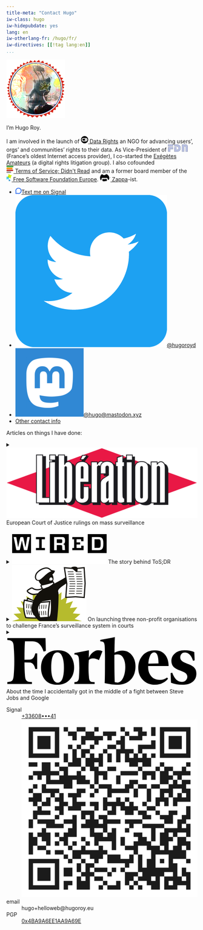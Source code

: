 ```yaml
---
title-meta: "Contact Hugo"
iw-class: hugo
iw-hidepubdate: yes
lang: en
iw-otherlang-fr: /hugo/fr/
iw-directives: [[!tag lang:en]] 
...
```



<div class="vcard" id="hcard-Hugo-Roy">
<img id="ma-tete" class="u-photo" alt="" src="/favatar.png" />
<p>I’m <span class="fn" title="Hugo Roy">Hugo<span class="lastname"> Roy</span></span>.</p>

<p><span
class="p-note">I am involved in the launch of <a style="display:inline-block" href="//datarights.ngo"><img alt="" src="/assets/datarights-logo.png" height="19"> <span class="org">Data Rights</span></a> an NGO for advancing users’, orgs’ and communities’ rights to their data. As Vice-President of <a href="//fdn.fr"
style="display:inline-block"><span
class="org" title="French Data Network"><img alt="FDN"
src="/assets/fdn-logo.png" height="19"></span></a> (France’s
oldest Internet access provider), I co-started the <a
href="//exegetes.eu.org/en/">Exégètes Amateurs</a> (a digital rights
litigation group). I also cofounded <a href="//tosdr.org"
style="display:inline-block"><img alt=""
src="/assets/tosdr-icon.png"> <span class="org"
title="ToSDR">Terms of Service; Didn't Read</span></a> and am a former board member of the <a href="//www.fsfe.org"
style="display:inline-block"><img alt=""
src="/assets/fsfe-icon.png" height="19"> <span
class="org">Free Software Foundation Europe</span></a>.
<span style="display:inline-block"><a href="/tags/FrankZappa/" style="display:inline-block"><img alt=""
src="/assets/zappa-logo.png" height="19"> Zappa</a>-ist</span>.</span></p>


<ul id="relmes">
        <li><a href="https://signal.group/#CjQKIPGYSG0JycVxEMBS5JO6XfKs5cuqybl1FeFvS-emkczLEhDm-Kg-A1eimWo8YBDJVk96"><img src="/assets/signal-icon.png" alt="">Text me on Signal</a></li>
        <li><a href="https://twitter.com/hugoroyd" rel="me" title="Twitter: @hugoroyd"><img src="/assets/twitter-icon.png" alt="">@hugoroyd</a></li>
        <li><a href="http://mastodon.xyz/@hugo" rel="me" title="Mastodon: @hugo@mastodon.xyz"><img src="/assets/mastodon-icon.png" alt="">@hugo@mastodon.xyz</a></li>
        <li id="contact-link"><a href="/hugo/#contact">Other contact info</a></li>
</ul>





<section class="mitm">

<p>Articles on things I have done:</p>

<details class="libe">
<summary>
<img src="/assets/logo-libe.svg" alt=""> European Court of Justice rulings on mass surveillance
</summary>

After 5+ years of work, and an intense 2-day hearing in Luxembourg, the CJUE puts a halt to the rationale of mass surveillance behind France’s surveillance laws. This article explains why (in French).

[Données de connexion : pourquoi la justice européenne met un coup de frein au stockage généralisé][libe]
<span class="archivepagedate">
<time datetime="2020-10-07T11:33:46">7 Oct 2020</time>
</span>

Also see: [Privacy International’s press release](https://www.privacyinternational.org/press-release/4205/press-release-ruling-eus-highest-court-finds-uk-french-and-belgian-mass) and [Data Rights’ statement](https://datarights.ngo/news/2020-10-06-eucj-mass-surveillance-data-retention/)

[libe]: https://www.liberation.fr/france/2020/10/07/donnees-de-connexion-pourquoi-la-justice-europeenne-met-un-coup-de-frein-au-stockage-generalise_1801640 {hreflang="fr"}
</details>

<details class="wired">
<summary>
<img src="/assets/wired.svg" alt=""> 
The story behind ToS;DR
</summary>

In 2012, I took a few months off studies to dedicate myself full time to launching [ToS;DR](https://tosdr.org). This article gets back to (part of) the story behind it, and to promote some of the recent work and challenges ahead for the current team.

[Welcome to the Wikipedia for Terms of Service Agreements][wired]
<span class="archivepagedate">
<time>04.18.2018 07:00 AM</time>
</span>

[wired]: https://www.wired.com/story/terms-of-service-didnt-read/
</details>


<details class="mediapart">
<summary>
<img src="/assets/mediapart.svg" alt="">
On launching three non-profit organisations to challenge France’s surveillance system in courts
</summary>

In late 2014, I embarked on a strange, long and tedious journey in the fight for the rule of law against mass surveillance in France.

[Surveillance: les «exégètes amateurs» construisent une guérilla juridique][mediapart]
<span class="archivepagedate">
<time datetime="2015-10-26">26 Oct 2015</time>
</span>

[mediapart]: https://www.mediapart.fr/journal/france/261015/surveillance-les-exegetes-amateurs-construisent-une-guerilla-juridique?onglet=full {hreflang="fr"}
</details>


<details class="forbes">
<summary>
<svg class="fs-icon fs-icon--forbes-logo" xmlns="http://www.w3.org/2000/svg" viewBox="0 0 200 54"><path d="M113.3 18.2c0-5.8.1-11.2.4-16.2L98.4 4.9v1.4l1.5.2c1.1.1 1.8.5 2.2 1.1.4.7.7 1.7.9 3.2.2 2.9.4 9.5.3 19.9 0 10.3-.1 16.8-.3 19.3 5.5 1.2 9.8 1.7 13 1.7 6 0 10.7-1.7 14.1-5.2 3.4-3.4 5.2-8.2 5.2-14.1 0-4.7-1.3-8.6-3.9-11.7-2.6-3.1-5.9-4.6-9.8-4.6-2.6 0-5.3.7-8.3 2.1zm.3 30.8c-.2-3.2-.4-12.8-.4-28.5.9-.3 2.1-.5 3.6-.5 2.4 0 4.3 1.2 5.7 3.7 1.4 2.5 2.1 5.5 2.1 9.3 0 4.7-.8 8.5-2.4 11.7-1.6 3.1-3.6 4.7-6.1 4.7-.8-.2-1.6-.3-2.5-.4zM41 3H1v2l2.1.2c1.6.3 2.7.9 3.4 1.8.7 1 1.1 2.6 1.2 4.8.8 10.8.8 20.9 0 30.2-.2 2.2-.6 3.8-1.2 4.8-.7 1-1.8 1.6-3.4 1.8l-2.1.3v2h25.8v-2l-2.7-.2c-1.6-.2-2.7-.9-3.4-1.8-.7-1-1.1-2.6-1.2-4.8-.3-4-.5-8.6-.5-13.7l5.4.1c2.9.1 4.9 2.3 5.9 6.7h2V18.9h-2c-1 4.3-2.9 6.5-5.9 6.6l-5.4.1c0-9 .2-15.4.5-19.3h7.9c5.6 0 9.4 3.6 11.6 10.8l2.4-.7L41 3zm-4.7 30.8c0 5.2 1.5 9.5 4.4 12.9 2.9 3.4 7.2 5 12.6 5s9.8-1.7 13-5.2c3.2-3.4 4.7-7.7 4.7-12.9s-1.5-9.5-4.4-12.9c-2.9-3.4-7.2-5-12.6-5s-9.8 1.7-13 5.2c-3.2 3.4-4.7 7.7-4.7 12.9zm22.3-11.4c1.2 2.9 1.7 6.7 1.7 11.3 0 10.6-2.2 15.8-6.5 15.8-2.2 0-3.9-1.5-5.1-4.5-1.2-3-1.7-6.8-1.7-11.3C47 23.2 49.2 18 53.5 18c2.2-.1 3.9 1.4 5.1 4.4zm84.5 24.3c3.3 3.3 7.5 5 12.5 5 3.1 0 5.8-.6 8.2-1.9 2.4-1.2 4.3-2.7 5.6-4.5l-1-1.2c-2.2 1.7-4.7 2.5-7.6 2.5-4 0-7.1-1.3-9.2-4-2.2-2.7-3.2-6.1-3-10.5H170c0-4.8-1.2-8.7-3.7-11.8-2.5-3-6-4.5-10.5-4.5-5.6 0-9.9 1.8-13 5.3-3.1 3.5-4.6 7.8-4.6 12.9 0 5.2 1.6 9.4 4.9 12.7zm7.4-25.1c1.1-2.4 2.5-3.6 4.4-3.6 3 0 4.5 3.8 4.5 11.5l-10.6.2c.1-3 .6-5.7 1.7-8.1zm46.4-4c-2.7-1.2-6.1-1.9-10.2-1.9-4.2 0-7.5 1.1-10 3.2s-3.8 4.7-3.8 7.8c0 2.7.8 4.8 2.3 6.3 1.5 1.5 3.9 2.8 7 3.9 2.8 1 4.8 2 5.8 2.9 1 1 1.6 2.1 1.6 3.6 0 1.4-.5 2.7-1.6 3.7-1 1.1-2.4 1.6-4.2 1.6-4.4 0-7.7-3.2-10-9.6l-1.7.5.4 10c3.6 1.4 7.6 2.1 12 2.1 4.6 0 8.1-1 10.7-3.1 2.6-2 3.9-4.9 3.9-8.5 0-2.4-.6-4.4-1.9-5.9-1.3-1.5-3.4-2.8-6.4-4-3.3-1.2-5.6-2.3-6.8-3.3-1.2-1-1.8-2.2-1.8-3.7s.4-2.7 1.3-3.7 2-1.4 3.4-1.4c4 0 6.9 2.9 8.7 8.6l1.7-.5-.4-8.6zm-96.2-.9c-1.4-.7-2.9-1-4.6-1-1.7 0-3.4.7-5.3 2.1-1.9 1.4-3.3 3.3-4.4 5.9l.1-8-15.2 3v1.4l1.5.1c1.9.2 3 1.7 3.2 4.4.6 6.2.6 12.8 0 19.8-.2 2.7-1.3 4.1-3.2 4.4l-1.5.2v1.9h21.2V49l-2.7-.2c-1.9-.2-3-1.7-3.2-4.4-.6-5.8-.7-12-.2-18.4.6-1 1.9-1.6 3.9-1.8 2-.2 4.3.4 6.7 1.8l3.7-9.3z"></path></svg>
About the time I accidentally got in the middle of a fight between Steve Jobs and Google
</summary>

I was 20 and working as an intern at [fsfe](https://fsfe.org), and I published an open letter to Steve Jobs. Surprisingly, he responded to me by email, threatening of lawsuits against open source video technologies. Spoiler: these lawsuits never happened.

[Google's Open Source Video Codec Just Started Another Battle With Apple][forbes]
<span class="archivepagedate">
<time>20 May 2010</time>
</span>

[forbes]: https://www.forbes.com/sites/velocity/2010/05/20/googles-open-source-video-codec-just-started-another-battle-with-apple/
</details>


<!-- <details class="unit"> -->
<!-- <summary> -->
<!-- <img src="" alt="">  -->
<!-- </summary> -->



<!-- [][] -->
<!-- <span class="archivepagedate"> -->
<!-- <time datetime=""></time> -->
<!-- </span> -->

<!-- []:  {hreflang="fr"} -->
<!-- </details> -->

</section>






<dl id="contact" class="more">
<dt>Signal</dt>
<dd>
<a href="https://signal.group/#CjQKIPGYSG0JycVxEMBS5JO6XfKs5cuqybl1FeFvS-emkczLEhDm-Kg-A1eimWo8YBDJVk96">+33608•••41</a>
<img src="/assets/signal-qr.png" class="qrcode" alt="QR Code">
</dd>
<dt>email</dt>
<dd>hu<span class="zzz">SPAM</span>go+helloweb@hu<span class="zzz">REMOVE</span>go<span class="y">roy.eu</span></dd>
<dt>PGP</dt>
<dd><a href="https://keys.openpgp.org/search?q=0x4BA9A6EE1AA9A69E">0x4BA9A6EE1AA9A69E</a></dd>
<!-- <dt><a href="https://mastodon.xyz/@hugo">Mastodon</a></dt> -->
<!-- <dd>@hugo@mastodon.xyz</dd> -->
<!-- <dt><a href="http://twitter.com/hugoroyd">Twitter</a></dt> -->
<!-- <dd>@hugoroyd</dd> -->
<!--<dt>irc</dt>-->
<!--<dd>irc.GeekNode.net/Hugo</dd>-->
<!--<dd>irc.freenode.net/hugoroyd</dd>-->
<!-- <dt><a href="https://xmpp.net/directory.php">xmpp</a></dt>-->
<!-- <dd>hugo@jabber.fsfe.org</dd>-->
</dl>
</div>

<style type="text/css">
.zzz{float: right; font-size: 0.001px; color: transparent; display:inline-block; width: 0px; text-decoration: none;}
body :target, body [fragmention] { background-color: transparent;}
</style>

